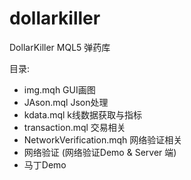 # dollarkiller
DollarKiller MQL5 弹药库

目录:
- img.mqh  GUI画图
- JAson.mql  Json处理
- kdata.mql  k线数据获取与指标
- transaction.mql 交易相关
- NetworkVerification.mqh 网络验证相关
- 网络验证  (网络验证Demo & Server 端)
- 马丁Demo